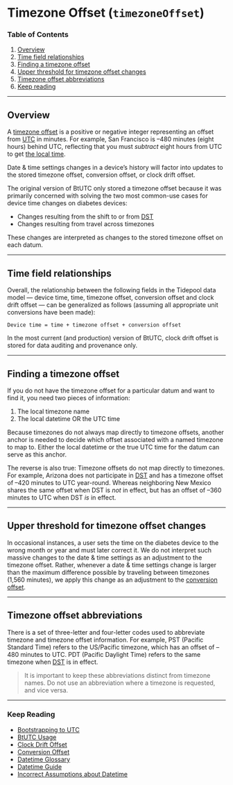 # Timezone Offset (`timezoneOffset`)

### Table of Contents

1. [Overview](#overview)
2. [Time field relationships](#time-field-relationships)
3. [Finding a timezone offset](#finding-a-timezone-offset)
4. [Upper threshold for timezone offset changes](#upper-threshold-for-timezone-changes)
5. [Timezone offset abbreviations](#timezone-offset-abbreviations)
6. [Keep reading](#keep-reading)

---

## Overview

A [timezone offset](../glossary.md#timezone-offset) is a positive or negative integer representing an offset from [UTC](../glossary.md#utc) in minutes. For example, San Francisco is –480 minutes (eight hours) behind UTC, reflecting that you must *subtract* eight hours from UTC to get [the local time]( https://www.timeanddate.com/worldclock/difference.html?p1=3875).

Date & time settings changes in a device’s history will factor into updates to the stored timezone offset, conversion offset, or clock drift offset. 

The original version of BtUTC only stored a timezone offset because it was primarily concerned with solving the two most common-use cases for device time changes on diabetes devices:

* Changes resulting from the shift to or from [DST](../glossary.md#dst)
* Changes resulting from travel across timezones

These changes are interpreted as changes to the stored timezone offset on each datum.

---

## Time field relationships

Overall, the relationship between the following fields in the Tidepool data model — device time, time, timezone offset, conversion offset and clock drift offset — can be generalized as follows (assuming all appropriate unit conversions have been made):

`Device time = time + timezone offset + conversion offset`

In the most current (and production) version of BtUTC, clock drift offset is stored for data auditing and provenance only.

---

## Finding a timezone offset

If you do not have the timezone offset for a particular datum and want to find it, you need two pieces of information:

1.	The local timezone name
2.	The local datetime OR the UTC time

Because timezones do not always map directly to timezone offsets, another anchor is needed to decide which offset associated with a named timezone to map to. Either the local datetime or the true UTC time for the datum can serve as this anchor.

The reverse is also true: Timezone offsets do not map directly to timezones. For example, Arizona does not participate in [DST](../glossary.md#utc) and has a timezone offset of –420 minutes to UTC year-round. Whereas neighboring New Mexico shares the same offset when DST is *not* in effect, but has an offset of –360 minutes to UTC when DST *is* in effect.

---

## Upper threshold for timezone offset changes

In occasional instances, a user sets the time on the diabetes device to the wrong month or year and must later correct it. We do not interpret such massive changes to the date & time settings as an adjustment to the timezone offset. Rather, whenever a date & time settings change is larger than the maximum difference possible by traveling between timezones (1,560 minutes), we apply this change as an adjustment to the [conversion offset](#conversion-offset).

---

## Timezone offset abbreviations

There is a set of three-letter and four-letter codes used to abbreviate timezone and timezone offset information. For example, PST (Pacific Standard Time) refers to the US/Pacific timezone, which has an offset of –480 minutes to UTC. PDT (Pacific Daylight Time) refers to the same timezone when [DST](../glossary.md#dst) is in effect.

<!-- theme: info -->

> It is important to keep these abbreviations distinct from timezone names. Do not use an abbreviation where a timezone is requested, and vice versa.

---

### Keep Reading

* [Bootstrapping to UTC](../btutc.md)
* [BtUTC Usage](./usage.md)
* [Clock Drift Offset](./clock-drift.md)
* [Conversion Offset](./conversion.md)
* [Datetime Glossary](../glossary.md)
* [Datetime Guide](../../datetime.md)
* [Incorrect Assumptions about Datetime](../assumptions.md)
